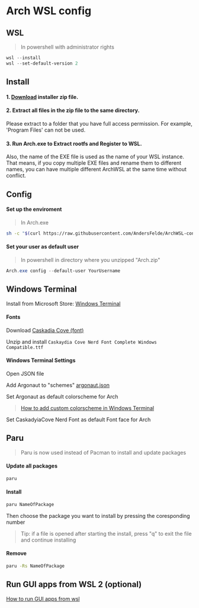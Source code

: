 # Arch WSL config

## WSL

> In powershell with administrator rights

```powershell
wsl --install
wsl --set-default-version 2
```

## Install

#### 1. [Download](https://github.com/yuk7/ArchWSL/releases/latest) installer zip file.

#### 2. Extract all files in the zip file to the same directory.

Please extract to a folder that you have full access permission.
For example, 'Program Files' can not be used.

#### 3. Run Arch.exe to Extract rootfs and Register to WSL.

Also, the name of the EXE file is used as the name of your WSL instance.
That means, if you copy multiple EXE files and rename them to different names, you can have multiple different ArchWSL at the same time without conflict.

## Config

#### Set up the enviroment

> In Arch.exe

```bash
sh -c "$(curl https://raw.githubusercontent.com/AndersFelde/ArchWSL-config/main/install.sh)
```

#### Set your user as default user

> In powershell in directory where you unzipped "Arch.zip"

```powershell
Arch.exe config --default-user YourUsername
```

## Windows Terminal

Install from Microsoft Store: [Windows Terminal](https://www.microsoft.com/en-us/p/windows-terminal/9n0dx20hk701?activetab=pivot:overviewtab)

#### Fonts

Download [Caskadia Cove (font)](https://github.com/ryanoasis/nerd-fonts/releases/download/v2.1.0/CascadiaCode.zip)

Unzip and install `Caskaydia Cove Nerd Font Complete Windows Compatible.ttf`

#### Windows Terminal Settings

Open JSON file

Add Argonaut to "schemes" [argonaut.json](https://raw.githubusercontent.com/AndersFelde/ArchWSL-config/main/argonaut.json)

Set Argonaut as default colorscheme for Arch

> [How to add custom colorscheme in Windows Terminal](https://aavtech.site/2020/03/how-to-change-the-color-scheme-in-the-new-windows-terminal/#third-party-theme)

Set CaskadyiaCove Nerd Font as default Font face for Arch

## Paru

> Paru is now used instead of Pacman to install and update packages

#### Update all packages

```bash
paru
```

#### Install

```bash
paru NameOfPackage
```

Then choose the package you want to install by pressing the coresponding number

> Tip: if a file is opened after starting the install, press "q" to exit the file and continue installing

#### Remove

```bash
paru -Rs NameOfPackage
```

## Run GUI apps from WSL 2 (optional)

[How to run GUI apps from wsl](https://docs.microsoft.com/en-us/windows/wsl/tutorials/gui-apps)

